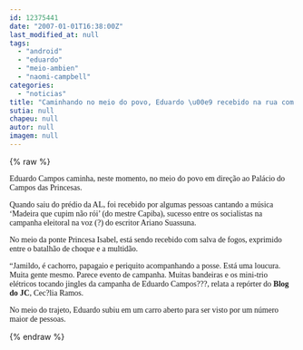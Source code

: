 ```yaml
---
id: 12375441
date: "2007-01-01T16:38:00Z"
last_modified_at: null
tags:
  - "android"
  - "eduardo"
  - "meio-ambien"
  - "naomi-campbell"
categories:
  - "noticias"
title: "Caminhando no meio do povo, Eduardo \u00e9 recebido na rua com o hino Madeira que cupim n\u00e3o r\u00f3i"
sutia: null
chapeu: null
autor: null
imagem: null
---
```

{% raw %}
<p><P><FONT face=Verdana>Eduardo Campos caminha, neste momento, no meio do povo em direção ao Palácio do Campos das Princesas.</FONT></P></p>
<p><P><FONT face=Verdana>Quando saiu do prédio da AL, foi recebido&nbsp;por algumas pessoas cantando a música ‘Madeira que cupim não rói’ (do mestre Capiba), sucesso entre os socialistas na campanha eleitoral na voz (?) do escritor Ariano Suassuna.</FONT></P></p>
<p><P><FONT face=Verdana>No meio da ponte Princesa Isabel, está sendo recebido com salva de fogos, exprimido entre o batalhão de choque e a multidão.</FONT></P></p>
<p><P><FONT face=Verdana>“Jamildo, é cachorro, papagaio e periquito acompanhando a posse.&nbsp;Está uma&nbsp;loucura. Muita gente mesmo. Parece evento de campanha. Muitas bandeiras e os mini-trio elétricos tocando jingles da campanha de Eduardo Campos???, relata a repórter do <STRONG>Blog do JC</STRONG>, Cec?lia Ramos.<BR></FONT></P></p>
<p><P><FONT face=Verdana>No meio do trajeto,&nbsp;Eduardo subiu em um carro aberto para ser visto por um número maior de pessoas.</FONT></P> </p>
{% endraw %}